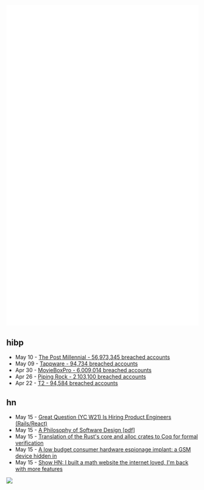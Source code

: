 ![Metrics](https://raw.githubusercontent.com/phixion/phixion/master/metrics.svg)

## hibp

<!--
for https://github.com/phixion/phixion/blob/main/.github/workflows/feeds.yml
-->
<!--START_SECTION:haveibeenpwnd-->
- May 10 - [The Post Millennial - 56,973,345 breached accounts](https://haveibeenpwned.com/PwnedWebsites#ThePostMillennial)
- May 09 - [Tappware - 94,734 breached accounts](https://haveibeenpwned.com/PwnedWebsites#Tappware)
- Apr 30 - [MovieBoxPro - 6,009,014 breached accounts](https://haveibeenpwned.com/PwnedWebsites#MovieBoxPro)
- Apr 26 - [Piping Rock - 2,103,100 breached accounts](https://haveibeenpwned.com/PwnedWebsites#PipingRock)
- Apr 22 - [T2 - 94,584 breached accounts](https://haveibeenpwned.com/PwnedWebsites#T2)
<!--END_SECTION:haveibeenpwnd-->

## hn

<!--
for https://github.com/phixion/phixion/blob/main/.github/workflows/feeds.yml
-->
<!--START_SECTION:hn-->
- May 15 - [Great Question (YC W21) Is Hiring Product Engineers (Rails/React)](https://www.ycombinator.com/companies/great-question/jobs/WIk0wNz-product-engineer-rails-react)
- May 15 - [A Philosophy of Software Design [pdf]](https://milkov.tech/assets/psd.pdf)
- May 15 - [Translation of the Rust's core and alloc crates to Coq for formal verification](https://formal.land/blog/2024/04/26/translation-core-alloc-crates)
- May 15 - [A low budget consumer hardware espionage implant: a GSM device hidden in](https://ha.cking.ch/s8_data_line_locator/)
- May 15 - [Show HN: I built a math website the internet loved, I'm back with more features](https://teachyourselfmath.app/?page=1)
<!--END_SECTION:hn-->

<!--
for https://yhype.me
-->
![](https://hit.yhype.me/github/profile?user_id=13013670)
